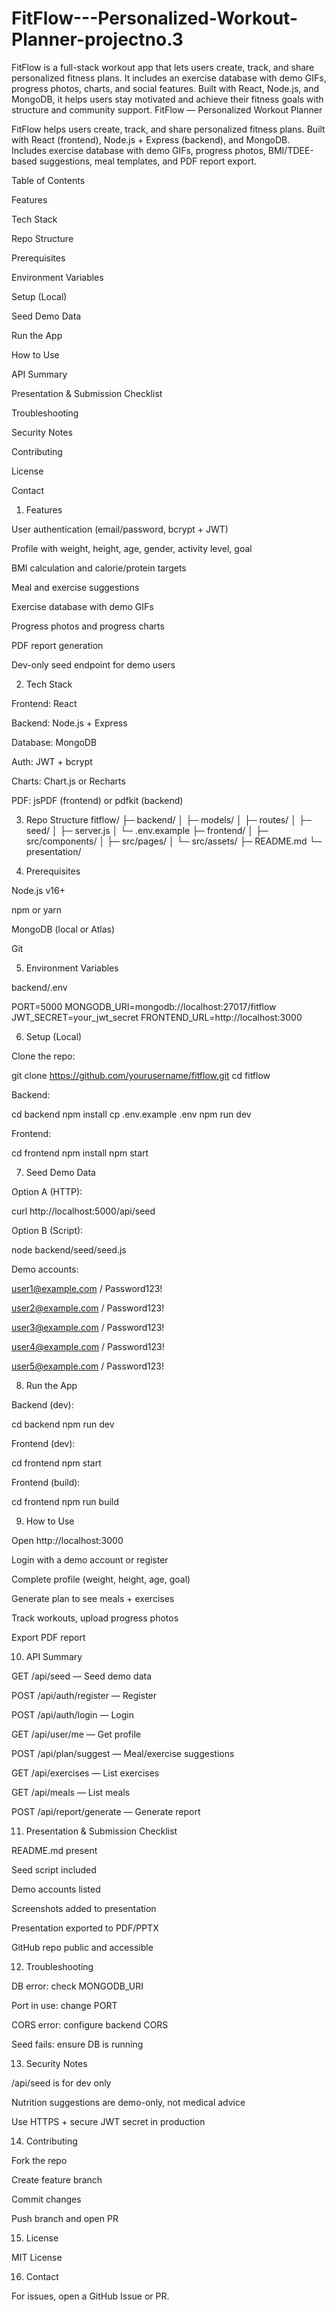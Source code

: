 # FitFlow---Personalized-Workout-Planner-projectno.3
FitFlow is a full-stack workout app that lets users create, track, and share personalized fitness plans. It includes an exercise database with demo GIFs, progress photos, charts, and social features. Built with React, Node.js, and MongoDB, it helps users stay motivated and achieve their fitness goals with structure and community support.
FitFlow — Personalized Workout Planner

FitFlow helps users create, track, and share personalized fitness plans. Built with React (frontend), Node.js + Express (backend), and MongoDB. Includes exercise database with demo GIFs, progress photos, BMI/TDEE-based suggestions, meal templates, and PDF report export.

Table of Contents

Features

Tech Stack

Repo Structure

Prerequisites

Environment Variables

Setup (Local)

Seed Demo Data

Run the App

How to Use

API Summary

Presentation & Submission Checklist

Troubleshooting

Security Notes

Contributing

License

Contact

1. Features

User authentication (email/password, bcrypt + JWT)

Profile with weight, height, age, gender, activity level, goal

BMI calculation and calorie/protein targets

Meal and exercise suggestions

Exercise database with demo GIFs

Progress photos and progress charts

PDF report generation

Dev-only seed endpoint for demo users

2. Tech Stack

Frontend: React

Backend: Node.js + Express

Database: MongoDB

Auth: JWT + bcrypt

Charts: Chart.js or Recharts

PDF: jsPDF (frontend) or pdfkit (backend)

3. Repo Structure
fitflow/
├─ backend/
│  ├─ models/
│  ├─ routes/
│  ├─ seed/
│  ├─ server.js
│  └─ .env.example
├─ frontend/
│  ├─ src/components/
│  ├─ src/pages/
│  └─ src/assets/
├─ README.md
└─ presentation/

4. Prerequisites

Node.js v16+

npm or yarn

MongoDB (local or Atlas)

Git

5. Environment Variables

backend/.env

PORT=5000
MONGODB_URI=mongodb://localhost:27017/fitflow
JWT_SECRET=your_jwt_secret
FRONTEND_URL=http://localhost:3000

6. Setup (Local)

Clone the repo:

git clone https://github.com/yourusername/fitflow.git
cd fitflow


Backend:

cd backend
npm install
cp .env.example .env
npm run dev


Frontend:

cd frontend
npm install
npm start

7. Seed Demo Data

Option A (HTTP):

curl http://localhost:5000/api/seed


Option B (Script):

node backend/seed/seed.js


Demo accounts:

user1@example.com / Password123!

user2@example.com / Password123!

user3@example.com / Password123!

user4@example.com / Password123!

user5@example.com / Password123!

8. Run the App

Backend (dev):

cd backend
npm run dev


Frontend (dev):

cd frontend
npm start


Frontend (build):

cd frontend
npm run build

9. How to Use

Open http://localhost:3000

Login with a demo account or register

Complete profile (weight, height, age, goal)

Generate plan to see meals + exercises

Track workouts, upload progress photos

Export PDF report

10. API Summary

GET /api/seed — Seed demo data

POST /api/auth/register — Register

POST /api/auth/login — Login

GET /api/user/me — Get profile

POST /api/plan/suggest — Meal/exercise suggestions

GET /api/exercises — List exercises

GET /api/meals — List meals

POST /api/report/generate — Generate report

11. Presentation & Submission Checklist

README.md present

Seed script included

Demo accounts listed

Screenshots added to presentation

Presentation exported to PDF/PPTX

GitHub repo public and accessible

12. Troubleshooting

DB error: check MONGODB_URI

Port in use: change PORT

CORS error: configure backend CORS

Seed fails: ensure DB is running

13. Security Notes

/api/seed is for dev only

Nutrition suggestions are demo-only, not medical advice

Use HTTPS + secure JWT secret in production

14. Contributing

Fork the repo

Create feature branch

Commit changes

Push branch and open PR

15. License

MIT License

16. Contact

For issues, open a GitHub Issue or PR.
